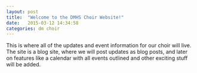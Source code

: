 ```yaml
---
layout: post
title:  "Welcome to the DMHS Choir Website!"
date:   2015-03-12 14:34:58
categories: dm choir
---
```

This is where all of the updates and event information for our choir will live. The site is a blog site, where we will post updates as blog posts, and later on features like a calendar with all events outlined and other exciting stuff will be added.